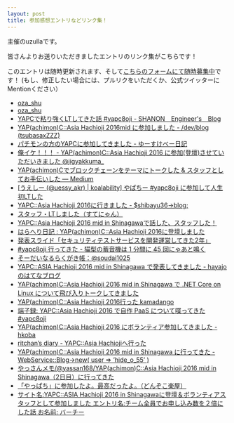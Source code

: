 ```yaml
---
layout: post
title: 参加感想エントリなどリンク集！
---
```


主催のuzullaです。

皆さんよりお送りいただきましたエントリのリンク集がこちらです！

このエントリは随時更新されます、そして[こちらのフォームにて随時募集中](https://docs.google.com/forms/d/1u85WOnWuNWvB8tzdx7Enjtsygp8EHuMUX5toWDbi2_I/viewform)です！
(もし、修正したい場合には、プルリクをいただくか、公式ツイッターにMentionください）


- [oza_shu](http://ozashu.hatenablog.com/entry/2016/07/03/033650)
- [oza_shu](http://ozashu.hatenablog.com/entry/2016/07/04/001127)
- [YAPCで粘り強くLTしてきた話 #yapc8oji - SHANON　Engineer's　Blog](http://shanon-tech.blogspot.jp/2016/07/yapclt-yapc8oji.html)
- [YAP(achimon)C::Asia Hachioji 2016mid に参加しました - /dev/blog (tsubasaxZZZ)](http://blog.nomupro.com/entry/2016/07/03/175712)
- [パチモンの方のYAPCに参加してきました - ゆーすけべー日記](http://blog.yusuke.be/entry/2016/07/04/074850)
- [俺イケ！！！ - YAP(achimon)C::Asia Hachioji 2016 に参加(登壇)させていただいきました @jigyakkuma_](http://blog.jigyakkuma.org/2016/07/02/yapcasia8oji/)
- [YAP(achimon)Cでブロックチェーンをテーマにトークした & スタッフとしてお手伝いした — Medium](https://medium.com/@timakin/yap-achimon-c%E3%81%A7%E3%83%96%E3%83%AD%E3%83%83%E3%82%AF%E3%83%81%E3%82%A7%E3%83%BC%E3%83%B3%E3%82%92%E3%83%86%E3%83%BC%E3%83%9E%E3%81%AB%E3%83%88%E3%83%BC%E3%82%AF%E3%81%97%E3%81%9F-%E3%82%B9%E3%82%BF%E3%83%83%E3%83%95%E3%81%A8%E3%81%97%E3%81%A6%E3%81%8A%E6%89%8B%E4%BC%9D%E3%81%84%E3%81%97%E3%81%9F-63f9f9d1810f?source=linkShare-85fe747efada-1467592845)
- [[うえしー (@uessy_akr) | koalability] やぱちー #yapc8oji に参加して人生初LTした](http://koalability.com/article/150)
- [YAPC::Asia Hachioji 2016に行きました - $shibayu36->blog;](http://blog.shibayu36.org/entry/2016/07/03/204519)
- [スタッフ・LTしました（すてにゃん）](http://stefafafan.hatenablog.com/entry/2016/07/03/214803)
- [YAPC::Asia Hachioji 2016 mid in Shinagawaで話した、スタッフした！](http://kikumoto.hatenablog.com/entry/2016/07/04/110527)
- [はらへり日記 : YAP(achimon)C::Asia Hachioji 2016に登壇しました](http://sota1235.hatenablog.com/entry/2016/07/03/111909)
- [発表スライド「セキュリティテストサービスを開発運営してきた2年」](http://www.slideshare.net/ichikaway/yapc8oji-2)
- [#yapc8oji 行ってきた - 猫型の蓄音機は 1 分間に 45 回にゃあと鳴く](http://nekogata.hatenablog.com/entry/2016/07/04/154556)
- [そーだいなるらくがき帳：@soudai1025](http://soudai1025.blogspot.jp/2016/07/blog-post.html)
- [YAPC::ASIA Hachioji 2016 mid in Shinagawa で発表してきました - hayajoのはてなブログ](http://hayajo.hatenablog.com/entry/2016/07/04/191541)
- [YAP(achimon)C::Asia Hachioji 2016 mid in Shinagawa で .NET Core on Linux について飛び入りトークしてきました](http://tech.tanaka733.net/entry/yapc-2016)
- [YAP(achimon)C::Asia Hachioji 2016行った kamadango](http://blog.kamadango.com/entry/2016/07/04/220930)
- [端子録: YAPC::Asia Hachioji 2016 で自作 PaaS について喋ってきた #yapc8oji](http://dtan4.hatenablog.com/entry/2016/07/04/230947)
- [YAP(achimon)C::Asia Hachioji 2016 にボランティア参加してきました - hkoba](http://hkoba.hatenablog.com/entry/2016/07/05/000121)
- [ritchan’s diary - YAPC::Asia Hachiojiへ行った](http://ritchan.hatenablog.com/entry/2016/07/05/005911)
- [YAP(achimon)C::Asia Hachioji 2016 mid in Shinagawa に行ってきた - WebService::Blog->new( user => ’hide_o_55’ )](http://d.hatena.ne.jp/hide_o_55/20160705/1467655448)
- [やっさんメモ/@yassan168/YAP(achimon)C::Asia Hachioji 2016 mid in Shinagawa（2日目）に行ってきた](http://yassan.hatenablog.jp/entries/2016/07/05)
- [「やっぱち」に参加したよ。最高だったよ。（どんぞこ楽屋）](http://www.donzoko.net/cgi-bin/tdiary/20160705.html)
- [サイト名:YAPC::ASIA Hachioji 2016 in Shinagawaに登壇＆ボランティアスタッフとして参加しました エントリ名:チーム全員でお申し込み数を２倍にした話 お名前: バーチー](http://blog.hypermkt.jp/yapcasia-hachioji-2016-in-shinagawa/)
